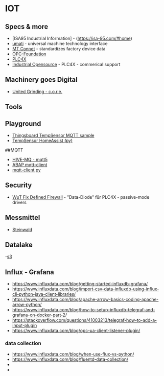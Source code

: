 # IOT


## Specs & more

- [ISA95 Industrial Information] - (https://isa-95.com/#home)
- [umati](https://umati.org/about/) - universal machine technology interface
- [MT Connet](https://www.mtconnect.org/) - standardizes factory device data
- [OPC-Foundation](https://opcfoundation.org/)
- [PLC4X](https://plc4x.apache.org/)
- [Industrial Opensource](https://industrial-opensource.com/) - PLC4X - commerical support


## Machinery goes Digital

- [United Grinding - c.o.r.e.](https://www.grinding.ch/de/digitalisierung/digital-interfaces/)

## Tools





## Playground

- [Thingsboard TempSensor MQTT sample](https://thingsboard.io/docs/samples/esp8266/temperature/)
- [TempSensor HomeAssist (py)](https://www.smartlab.at/build-a-wireless-mqtt-temperature-and-humidity-sensor-for-your-home-assistant/)


##MQTT

- [HIVE-MQ - mqtt5](https://www.hivemq.com/mqtt/mqtt-protocol/)
- [ABAP mqtt-client](https://blogs.sap.com/2018/09/08/custom-mqtt-client-in-abap/)
- [mqtt-client py](http://www.steves-internet-guide.com/into-mqtt-python-client/)


## Security

- [WuT  Fix Defined Firewall](https://www.wut.de/e-55312-ww-dade-000.php) - "Data-Diode" für PLC4X - passive-mode drivers


## Messmittel

- [Steinwald](https://info.steinwald.com/STEINWALD_Uebersicht_2021_14.pdf)

## Datalake

-[s3](https://vegibit.com/amazon-s3-tutorial/)

## Influx - Grafana

- https://www.influxdata.com/blog/getting-started-influxdb-grafana/
- https://www.influxdata.com/blog/import-csv-data-influxdb-using-influx-cli-python-java-client-libraries/
- https://www.influxdata.com/blog/apache-arrow-basics-coding-apache-arrow-python/
- https://www.influxdata.com/blog/how-to-setup-influxdb-telegraf-and-grafana-on-docker-part-2/
- https://stackoverflow.com/questions/41003213/telegraf-how-to-add-a-input-plugin
- https://www.influxdata.com/blog/opc-ua-client-listener-plugin/

### data collection
- https://www.influxdata.com/blog/when-use-flux-vs-python/
- https://www.influxdata.com/blog/fluentd-data-collection/
-
-




